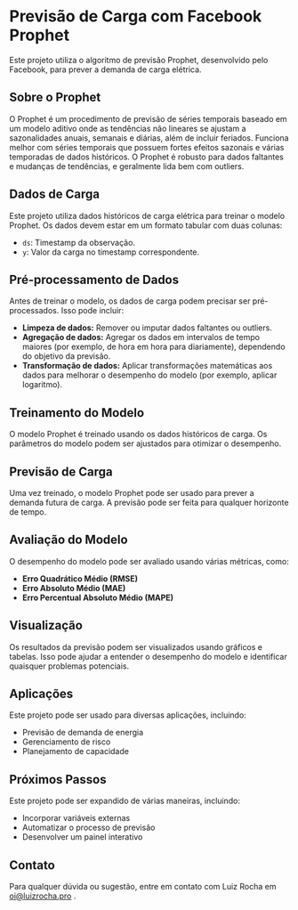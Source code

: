 # Previsão de Carga com Facebook Prophet

Este projeto utiliza o algoritmo de previsão Prophet, desenvolvido pelo Facebook, para prever a demanda de carga elétrica.

## Sobre o Prophet

O Prophet é um procedimento de previsão de séries temporais baseado em um modelo aditivo onde as tendências não lineares se ajustam a sazonalidades anuais, semanais e diárias, além de incluir feriados. Funciona melhor com séries temporais que possuem fortes efeitos sazonais e várias temporadas de dados históricos. O Prophet é robusto para dados faltantes e mudanças de tendências, e geralmente lida bem com outliers.

## Dados de Carga

Este projeto utiliza dados históricos de carga elétrica para treinar o modelo Prophet. Os dados devem estar em um formato tabular com duas colunas:
- `ds`: Timestamp da observação.
- `y`: Valor da carga no timestamp correspondente.

## Pré-processamento de Dados

Antes de treinar o modelo, os dados de carga podem precisar ser pré-processados. Isso pode incluir:

- **Limpeza de dados:** Remover ou imputar dados faltantes ou outliers.
- **Agregação de dados:** Agregar os dados em intervalos de tempo maiores (por exemplo, de hora em hora para diariamente), dependendo do objetivo da previsão.
- **Transformação de dados:** Aplicar transformações matemáticas aos dados para melhorar o desempenho do modelo (por exemplo, aplicar logaritmo).

## Treinamento do Modelo

O modelo Prophet é treinado usando os dados históricos de carga. Os parâmetros do modelo podem ser ajustados para otimizar o desempenho.

## Previsão de Carga

Uma vez treinado, o modelo Prophet pode ser usado para prever a demanda futura de carga. A previsão pode ser feita para qualquer horizonte de tempo.

## Avaliação do Modelo

O desempenho do modelo pode ser avaliado usando várias métricas, como:
- **Erro Quadrático Médio (RMSE)**
- **Erro Absoluto Médio (MAE)**
- **Erro Percentual Absoluto Médio (MAPE)**

## Visualização

Os resultados da previsão podem ser visualizados usando gráficos e tabelas. Isso pode ajudar a entender o desempenho do modelo e identificar quaisquer problemas potenciais.

## Aplicações

Este projeto pode ser usado para diversas aplicações, incluindo:
- Previsão de demanda de energia
- Gerenciamento de risco
- Planejamento de capacidade

## Próximos Passos

Este projeto pode ser expandido de várias maneiras, incluindo:
- Incorporar variáveis externas
- Automatizar o processo de previsão
- Desenvolver um painel interativo

## Contato

Para qualquer dúvida ou sugestão, entre em contato com Luiz Rocha em oi@luizrocha.pro .

